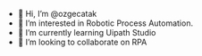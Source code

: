 - 👋 Hi, I’m @ozgecatak
- 👀 I’m interested in Robotic Process Automation.
- 🌱 I’m currently learning Uipath Studio
- 💞️ I’m looking to collaborate on RPA 
